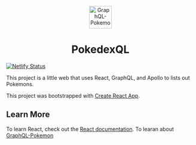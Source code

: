 <p align="center">
  <a href="https://pokedexql.netlify.com">
    <img alt="GraphQL-Pokemon" src="https://www.seekpng.com/png/detail/228-2285781_pokemon-pokedex.png" width="60" />
  </a>
</p>
<h1 align="center">
  PokedexQL
</h1>

[![Netlify Status](https://api.netlify.com/api/v1/badges/2893ac89-3ab5-4068-91d0-59d587ab062e/deploy-status)](https://app.netlify.com/sites/pokedexql/deploys)

This project is a little web that uses React, GraphQL, and Apollo to lists out Pokemons.

This project was bootstrapped with [Create React App](https://github.com/facebook/create-react-app).

## Learn More

To learn React, check out the [React documentation](https://reactjs.org/).
To learan about [GraphQL-Pokemon](https://github.com/lucasbento/graphql-pokemon)
